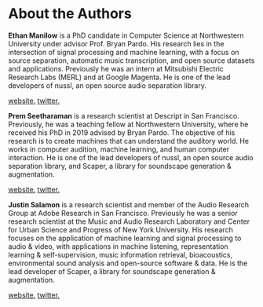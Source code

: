 About the Authors
=================


**Ethan Manilow** is a PhD candidate in Computer Science at Northwestern
University under advisor Prof. Bryan Pardo. His research lies in the
intersection of signal processing and machine learning, with a focus on source
separation, automatic music transcription, and open source datasets and
applications. Previously he was an intern at Mitsubishi Electric Research Labs
(MERL) and at Google Magenta. He is one of the lead developers of nussl, an
open source audio separation library.

[website.](https://ethman.github.io/) [twitter.](https://twitter.com/ethanmanilow)


**Prem Seetharaman** is a research scientist at Descript in San Francisco.
Previously, he was a teaching fellow at Northwestern University, where he
received his PhD in 2019 advised by Bryan Pardo. The objective of his research
is to create machines that can understand the auditory world. He works in
computer audition, machine learning, and human computer interaction. He is one
of the lead developers of nussl, an open source audio separation library, and
Scaper, a library for soundscape generation & augmentation.

[website.](https://pseeth.github.io/) [twitter.](https://twitter.com/pseetharaman)


**Justin Salamon** is a research scientist and member of the Audio Research
Group at Adobe Research in San Francisco. Previously he was a senior research
scientist at the Music and Audio Research Laboratory and Center for Urban
Science and Progress of New York University. His research focuses on the
application of machine learning and signal processing to audio & video, with
applications in machine listening, representation learning & self-supervision,
music information retrieval, bioacoustics, environmental sound analysis and
open-source software & data. He is the lead developer of Scaper, a library for
soundscape generation & augmentation.

[website.](https://www.justinsalamon.com/) [twitter.](https://twitter.com/justin_salamon)
